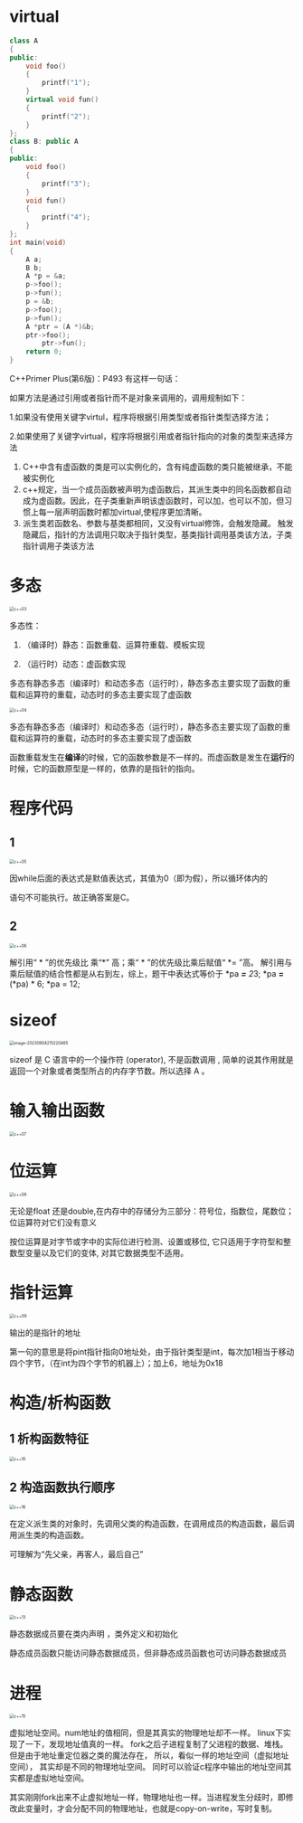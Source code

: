 # virtual

```c++
class A
{
public:
    void foo()
    {
        printf("1");
    }
    virtual void fun()
    {
        printf("2");
    }
};
class B: public A
{
public:
    void foo()
    {
        printf("3");
    }
    void fun()
    {
        printf("4");
    }
};
int main(void)
{
    A a;
    B b;
    A *p = &a;
    p->foo();
    p->fun();
    p = &b;
    p->foo();
    p->fun();
    A *ptr = (A *)&b;
    ptr->foo();
        ptr->fun();
    return 0;
}
```

C++Primer Plus(第6版)：P493 有这样一句话：

如果方法是通过引用或者指针而不是对象来调用的，调用规制如下： 

1.如果没有使用关键字virtul，程序将根据引用类型或者指针类型选择方法；

2.如果使用了关键字virtual，程序将根据引用或者指针指向的对象的类型来选择方法

1. C++中含有虚函数的类是可以实例化的，含有纯虚函数的类只能被继承，不能被实例化
2. c++规定，当一个成员函数被声明为虚函数后，其派生类中的同名函数都自动成为虚函数。因此，在子类重新声明该虚函数时，可以加，也可以不加，但习惯上每一层声明函数时都加virtual,使程序更加清晰。   
3. 派生类若函数名、参数与基类都相同，又没有virtual修饰，会触发隐藏。 触发隐藏后，指针的方法调用只取决于指针类型，基类指针调用基类该方法，子类指针调用子类该方法 



# 多态

<img src="/home/erfenjiao/project/CodeTop/图片/c++/c++03.png" alt="c++03" style="zoom:50%;" />

多态性： 

1. （编译时）静态：函数重载、运算符重载、模板实现 

2. （运行时）动态：虚函数实现

多态有静态多态（编译时）和动态多态（运行时），静态多态主要实现了函数的重载和运算符的重载，动态时的多态主要实现了虚函数 

<img src="../图片/c++/c++04.png" alt="c++04" style="zoom:50%;" />

多态有静态多态（编译时）和动态多态（运行时），静态多态主要实现了函数的重载和运算符的重载，动态时的多态主要实现了虚函数 

函数重载发生在**编译**的时候，它的函数参数是不一样的。而虚函数是发生在**运行**的时候，它的函数原型是一样的，依靠的是指针的指向。



# 程序代码

## 1 

<img src="../图片/c++/c++05.png" alt="c++05" style="zoom:50%;" />

因while后面的表达式是默值表达式，其值为0（即为假），所以循环体内的

语句不可能执行。故正确答案是C。

## 2

<img src="../图片/c++/c++06.png" alt="c++06" style="zoom:50%;" />

解引用“ * ”的优先级比 乘“*” 高；乘“ * ”的优先级比乘后赋值“ *= ”高。
 解引用与乘后赋值的结合性都是从右到左，综上，题干中表达式等价于
 *pa ***=** 2*3;
 *pa **=** (*pa) * 6;
 *pa = 12;

# sizeof

<img src="/home/erfenjiao/.config/Typora/typora-user-images/image-20230904215220485.png" alt="image-20230904215220485" style="zoom:50%;" />

sizeof 是 C 语言中的一个操作符 (operator), 不是函数调用 , 简单的说其作用就是返回一个对象或者类型所占的内存字节数。所以选择 A 。



# 输入输出函数

<img src="../图片/c++/c++07.png" alt="c++07" style="zoom:50%;" />

# 位运算

<img src="../图片/c++/c++08.png" alt="c++08" style="zoom:50%;" />

无论是float  还是double,在内存中的存储分为三部分：符号位，指数位，尾数位；位运算符对它们没有意义

按位运算是对字节或字中的实际位进行检测、设置或移位, 它只适用于字符型和整数型变量以及它们的变体, 对其它数据类型不适用。



# 指针运算



<img src="../图片/c++/c++09.png" alt="c++09" style="zoom:50%;" />

输出的是指针的地址

第一句的意思是将pint指针指向0地址处，由于指针类型是int，每次加1相当于移动四个字节，（在int为四个字节的机器上）；加上6，地址为0x18   

# 构造/析构函数

## 1 析构函数特征

<img src="../图片/c++/c++10.png" alt="c++10" style="zoom:50%;" />

## 2 构造函数执行顺序

<img src="../图片/c++/c++16.png" alt="c++16" style="zoom:50%;" />

在定义派生类的对象时，先调用父类的构造函数，在调用成员的构造函数，最后调用派生类的构造函数。 

  可理解为“先父亲，再客人，最后自己”





# 静态函数

<img src="../图片/c++/c++13.png" alt="c++13" style="zoom:50%;" />

静态数据成员要在类内声明 ，类外定义和初始化

静态成员函数只能访问静态数据成员，但非静态成员函数也可访问静态数据成员 



# 进程

<img src="../图片/c++/c++15.png" alt="c++15" style="zoom:50%;" />

虚拟地址空间。num地址的值相同，但是其真实的物理地址却不一样。 linux下实现了一下，发现地址值真的一样。 fork之后子进程复制了父进程的数据、堆栈。 但是由于地址重定位器之类的魔法存在， 所以，看似一样的地址空间（虚拟地址空间）， 其实却是不同的物理地址空间。 同时可以验证c程序中输出的地址空间其实都是虚拟地址空间。

其实刚刚fork出来不止虚拟地址一样，物理地址也一样。当进程发生分歧时，即修改此变量时，才会分配不同的物理地址，也就是copy-on-write，写时复制。
